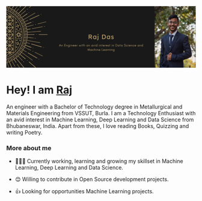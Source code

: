 <img src="https://github.com/rajdas2001/rajdas2001/blob/master/banner.png">

<h1>Hey! I am <a href="https://rajdas2001.github.io/rajdas/">Raj</a> </h1>

<p align = "center">

</p>
<p>An engineer with a Bachelor of Technology degree in Metallurgical and Materials Engineering from VSSUT, Burla. I am a Technology Enthusiast with an avid interest in Machine Learning, Deep Learning and Data Science from Bhubaneswar, India. Apart from these, I love reading Books, Quizzing and writing Poetry. <p>
   
   
   <h3>More about me</h3>
   
 
   
- 👨🏽‍💻 Currently working, learning and growing my skillset in Machine Learning, Deep Learning and Data Science.
- 😊 Willing to contribute in Open Source development projects.
- 👍 Looking for opportunities Machine Learning projects.


   <p></p>
<p align = "center">
</p>

   



<!--
**rajdas2001/rajdas2001** is a ✨ _special_ ✨ repository because its `README.md` (this file) appears on your GitHub profile.

Here are some ideas to get you started:

- 🔭 I’m currently working on ...
- 🌱 I’m currently learning ...
- 👯 I’m looking to collaborate on ...
- 🤔 I’m looking for help with ...
- 💬 Ask me about ...
- 📫 How to reach me: ...
- 😄 Pronouns: ...
- ⚡ Fun fact: ...
-->
